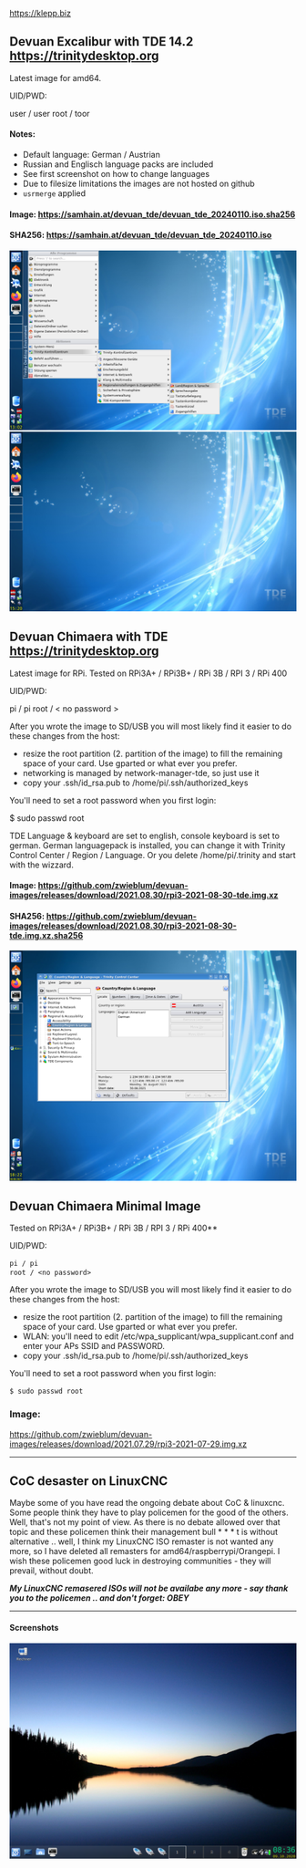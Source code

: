 https://klepp.biz

## Devuan Excalibur with TDE 14.2 https://trinitydesktop.org
Latest image for amd64. 

UID/PWD:

user / user
root / toor

#### Notes: 
- Default language: German / Austrian
- Russian and Englisch language packs are included
- See first screenshot on how to change languages
- Due to filesize limitations the images are not hosted on github
- ```usrmerge``` applied

#### Image: https://samhain.at/devuan_tde/devuan_tde_20240110.iso.sha256
#### SHA256: https://samhain.at/devuan_tde/devuan_tde_20240110.iso

![How to change language on TDE14.2](https://github.com/zwieblum/devuan-images/blob/master/devuan_tde_20240101_0.png)
![Screenshot TDE14.2](https://github.com/zwieblum/devuan-images/blob/master/devuan_tde_20240101_1.png)


## Devuan Chimaera with TDE https://trinitydesktop.org
Latest image for RPi. Tested on RPi3A+ / RPi3B+ / RPi 3B / RPI 3 / RPi 400

UID/PWD:

pi / pi
root / < no password >

After you wrote the image to SD/USB you will most likely find it easier to do these changes from the host:

- resize the root partition (2. partition of the image) to fill the remaining space of your card. Use gparted or what ever you prefer.
- networking is managed by network-manager-tde, so just use it
- copy your .ssh/id_rsa.pub to /home/pi/.ssh/authorized_keys

You'll need to set a root password when you first login:

$ sudo passwd root

TDE Language & keyboard are set to english, console keyboard is set to german. German languagepack is installed, you can change it with Trinity Control Center / Region / Language. Or you delete /home/pi/.trinity and start with the wizzard.


#### Image: https://github.com/zwieblum/devuan-images/releases/download/2021.08.30/rpi3-2021-08-30-tde.img.xz
#### SHA256: https://github.com/zwieblum/devuan-images/releases/download/2021.08.30/rpi3-2021-08-30-tde.img.xz.sha256


 ![Screenshot TDE14.1](https://github.com/zwieblum/devuan-images/blob/master/snapshot2.png)

## Devuan Chimaera Minimal Image

Tested on RPi3A+ / RPi3B+ / RPi 3B / RPI 3 / RPi 400**

UID/PWD: 
```
pi / pi
root / <no password>
```

After you wrote the image to SD/USB you will most likely find it easier to do these changes from the host:
- resize the root partition (2. partition of the image) to fill the remaining space of your card. Use gparted or what ever you prefer.
- WLAN: you'll need to edit /etc/wpa_supplicant/wpa_supplicant.conf and enter your APs SSID and  PASSWORD.
- copy your .ssh/id_rsa.pub to /home/pi/.ssh/authorized_keys

You'll need to set a root password when you first login:
```
$ sudo passwd root
```




### Image: 
https://github.com/zwieblum/devuan-images/releases/download/2021.07.29/rpi3-2021-07-29.img.xz

---

## CoC desaster on LinuxCNC

Maybe some of you have read the ongoing debate about CoC & linuxcnc. Some people think they have to play policemen for the good of the others. Well, that's not my point of view. As there is no debate allowed over that topic and these policemen think their management bull * * * t is without alternative .. well, I think my LinuxCNC ISO remaster is not wanted any more, so I have deleted all remasters for amd64/raspberrypi/Orangepi. I wish these policemen good luck in destroying communities - they will prevail, without doubt.

***My LinuxCNC remasered ISOs will not be availabe any more - say thank you to the policemen .. and don't forget: OBEY***

---

#### Screenshots
![Screenshot TDE14.1](https://github.com/zwieblum/devuan-images/blob/master/Bildschirmfoto1.png)
